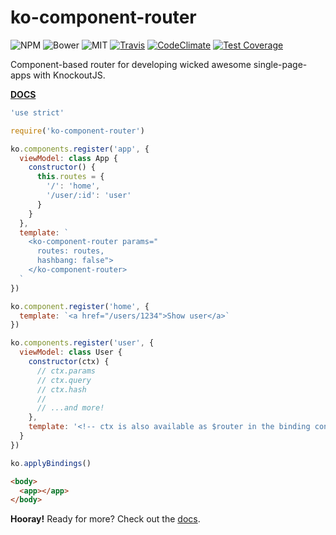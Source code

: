 # ko-component-router

![NPM](https://img.shields.io/npm/v/ko-component-router.svg)
![Bower](https://img.shields.io/bower/v/ko-component-router.svg)
![MIT](https://img.shields.io/npm/l/ko-component-router.svg)
[![Travis](https://img.shields.io/travis/caseyWebb/ko-component-router.svg)](https://travis-ci.org/caseyWebb/ko-component-router)
[![CodeClimate](https://img.shields.io/codeclimate/github/caseyWebb/ko-component-router.svg)](https://codeclimate.com/github/caseyWebb/ko-component-router)
[![Test Coverage](https://img.shields.io/codeclimate/coverage/github/caseyWebb/ko-component-router.svg)](https://codeclimate.com/github/caseyWebb/ko-component-router/coverage)

Component-based router for developing wicked awesome single-page-apps with KnockoutJS.

__[DOCS](https://caseyWebb.github.io/ko-component-router/)__

```javascript
'use strict'

require('ko-component-router')

ko.components.register('app', {
  viewModel: class App {
    constructor() {
      this.routes = {
        '/': 'home',
        '/user/:id': 'user'
      }
    }
  },
  template: `
    <ko-component-router params="
      routes: routes,
      hashbang: false">
    </ko-component-router>
  `
})

ko.component.register('home', {
  template: `<a href="/users/1234">Show user</a>`
})

ko.components.register('user', {
  viewModel: class User {
    constructor(ctx) {
      // ctx.params
      // ctx.query
      // ctx.hash
      //
      // ...and more!
    },
    template: '<!-- ctx is also available as $router in the binding context -->'
  }
})

ko.applyBindings()
```

```html
<body>
  <app></app>
</body>
```

__Hooray!__ Ready for more? Check out the [docs](https://caseyWebb.github.io/ko-component-router/).
